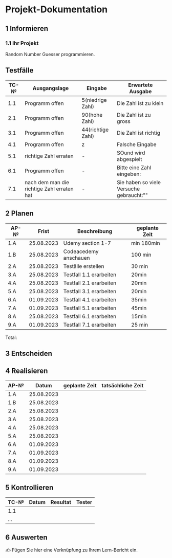# Projekt-Dokumentation



## 1 Informieren

### 1.1 Ihr Projekt

Random Number Guesser programmieren.



## Testfälle

| TC-№ | Ausgangslage | Eingabe | Erwartete Ausgabe |
| ---- | -----  | ------------ | ------------- |
| 1.1 | Programm offen|5(niedrige Zahl) |Die Zahl ist zu klein|
| 2.1 | Programm offen|90(hohe Zahl) |Die Zahl ist zu gross|
| 3.1 | Programm offen|44(richtige Zahl) |Die Zahl ist richtig|
|4.1| Programm offen|z |Falsche Eingabe|
|5.1| richtige Zahl erraten|- |SOund wird abgespielt|
|6.1| Programm offen|-|Bitte eine Zahl eingeben:|
|7.1| nach dem man die richtige Zahl erraten hat|- |Sie haben so viele Versuche gebraucht:""|










## 2 Planen

| AP-№ | Frist | Beschreibung | geplante Zeit |
| ---- | -----  | ------------ | ------------- |
| 1.A  | 25.08.2023        |      Udemy section 1-7        |  min 180min             |
| 1.B  | 25.08.2023          |   Codeacedemy anschauen           |  100 min             |
|2.A|25.08.2023|Teställe erstellen| 30 min|
|3.A|25.08.2023| Testfall 1.1 erarbeiten|20min|
|4.A|25.08.2023| Testfall 2.1 erarbeiten|20min|
|5.A|25.08.2023| Testfall 3.1 erarbeiten|20min|
|6.A|01.09.2023| Testfall 4.1 erarbeiten|35min|
|7.A|01.09.2023| Testfall 5.1 erarbeiten|45min|
|8.A|25.08.2023| Testfall 6.1 erarbeiten|15min|
|9.A|01.09.2023| Testfall 7.1 erarbeiten|25 min|



  


Total: 


## 3 Entscheiden



## 4 Realisieren

| AP-№ | Datum | geplante Zeit | tatsächliche Zeit |
| ---- | ----- |  ------------- | ----------------- |
| 1.A  |   25.08.2023      |           |               |                   
| 1.B  |     25.08.2023    |           |               |                   
| 2.A|     25.08.2023      |           |               |                   
|3.A  |     25.08.2023     |           |               |                   
|4.A  |     25.08.2023     |           |               |                   
|5.A  |     25.08.2023     |           |               |                   
|6.A  |     01.09.2023     |           |               |                   
|7.A  |     01.09.2023     |           |               |                   
|8.A  |     01.09.2023     |           |               |                   
|9.A  |     01.09.2023     |           |               |                   





## 5 Kontrollieren

| TC-№ | Datum | Resultat | Tester |
| ---- | ----- | -------- | ------ |
| 1.1  |       |          |        |
| ...  |       |          |        |



## 6 Auswerten

✍️ Fügen Sie hier eine Verknüpfung zu Ihrem Lern-Bericht ein.
